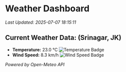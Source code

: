 
# Weather Dashboard

_Last Updated: 2025-07-07 18:15:11_

## Current Weather Data: (Srinagar, JK)
- **Temperature:** 23.0 °C ![Temperature Badge](https://img.shields.io/badge/Temperature-Medium%20Temp-green)
- **Wind Speed:** 8.3 km/h ![Wind Speed Badge](https://img.shields.io/badge/Wind%20Speed-Light%20Wind-blue)

*Powered by Open-Meteo API*
